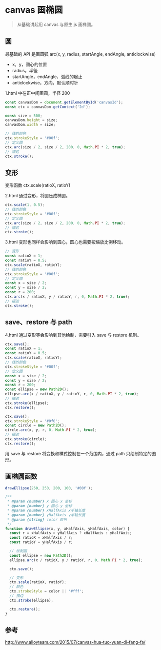 # canvas 画椭圆

> 从基础讲起用 canvas 与原生 js 画椭圆。

## 圆

最基础的 API 是画圆弧
arc(x, y, radius, startAngle, endAngle, anticlockwise)
- x，y，圆心的位置
- radius，半径
- startAngle，endAngle，弧线的起止
- anticlockwise，方向，默认顺时针

1.html 中在正中间画圆，半径 200
```js
const canvasDom = document.getElementById('canvasId');
const ctx = canvasDom.getContext('2d');

const size = 500;
canvasDom.height = size;
canvasDom.width = size;

// 线的颜色
ctx.strokeStyle = '#00f';
// 定义圆
ctx.arc(size / 2, size / 2, 200, 0, Math.PI * 2, true);
// 描边
ctx.stroke();
```

## 变形

变形函数
ctx.scale(ratioX, ratioY)

2.html 通过变形，将圆压成椭圆。
```js
ctx.scale(1, 0.5);
// 线的颜色
ctx.strokeStyle = '#00f';
// 定义圆
ctx.arc(size / 2, size / 2, 200, 0, Math.PI * 2, true);
// 描边
ctx.stroke();
```

3.html 变形也同样会影响到圆心，圆心也需要按缩放比例移动。
```js
// 变形
const ratioX = 1;
const ratioY = 0.5;
ctx.scale(ratioX, ratioY);
// 线的颜色
ctx.strokeStyle = '#00f';
// 定义圆
const x = size / 2;
const y = size / 2;
const r = 200;
ctx.arc(x / ratioX, y / ratioY, r, 0, Math.PI * 2, true);
// 描边
ctx.stroke();
```

## save、restore 与 path

4.html 通过变形等会影响到其他绘制，需要引入 save 与 restore 机制。
```js
ctx.save();
const ratioX = 1;
const ratioY = 0.5;
ctx.scale(ratioX, ratioY);
// 线的颜色
ctx.strokeStyle = '#00f';
// 定义圆
const x = size / 2;
const y = size / 2;
const r = 200;
const ellipse = new Path2D();
ellipse.arc(x / ratioX, y / ratioY, r, 0, Math.PI * 2, true);
// 描边
ctx.stroke(ellipse);
ctx.restore();

ctx.save();
ctx.strokeStyle = '#0f0';
const circle = new Path2D();
circle.arc(x, y, r, 0, Math.PI * 2, true);
// 描边
ctx.stroke(circle);
ctx.restore();
```

用 save 与 restore 将变换和样式控制在一个范围内，通过 path 只绘制特定的图形。

## 画椭圆函数

```js
drawEllipse(250, 250, 200, 100, '#00f');

/**
 * @param {number} x 圆心 x 坐标
 * @param {number} y 圆心 y 坐标
 * @param {number} xHalfAxis x半轴长度
 * @param {number} yHalfAxis y半轴长度
 * @param {string} color 颜色
 */
function drawEllipse(x, y, xHalfAxis, yHalfAxis, color) {
  const r = xHalfAxis > yHalfAxis ? xHalfAxis : yHalfAxis;
  const ratioX = xHalfAxis / r;
  const ratioY = yHalfAxis / r;

  // 绘制圆
  const ellipse = new Path2D();
  ellipse.arc(x / ratioX, y / ratioY, r, 0, Math.PI * 2, true);

  ctx.save();

  // 变形
  ctx.scale(ratioX, ratioY);
  // 颜色
  ctx.strokeStyle = color || '#fff';
  // 描边
  ctx.stroke(ellipse);

  ctx.restore();
}
```

## 参考

http://www.alloyteam.com/2015/07/canvas-hua-tuo-yuan-di-fang-fa/
